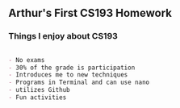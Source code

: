 ## Arthur's First CS193 Homework

### Things I enjoy about CS193

```markdown

- No exams
- 30% of the grade is participation
- Introduces me to new techniques
- Programs in Terminal and can use nano
- utilizes Github
- Fun activities
